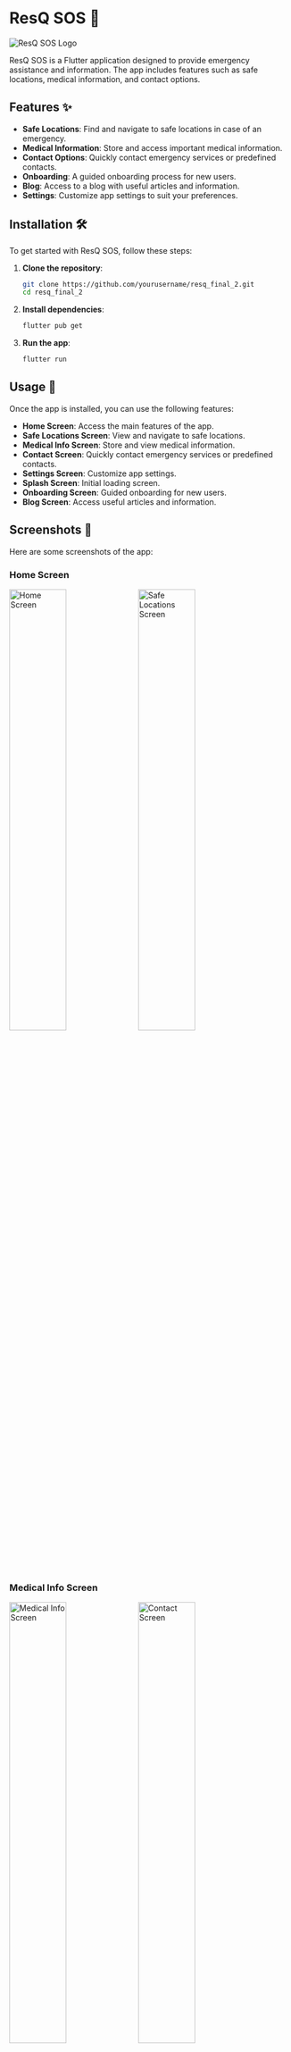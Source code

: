 # ResQ SOS 🚨

![ResQ SOS Logo](assets/2.jpg)

ResQ SOS is a Flutter application designed to provide emergency assistance and information. The app includes features such as safe locations, medical information, and contact options.


## Features ✨

- **Safe Locations**: Find and navigate to safe locations in case of an emergency.
- **Medical Information**: Store and access important medical information.
- **Contact Options**: Quickly contact emergency services or predefined contacts.
- **Onboarding**: A guided onboarding process for new users.
- **Blog**: Access to a blog with useful articles and information.
- **Settings**: Customize app settings to suit your preferences.

## Installation 🛠️

To get started with ResQ SOS, follow these steps:

1. **Clone the repository**:
    ```sh
    git clone https://github.com/yourusername/resq_final_2.git
    cd resq_final_2
    ```

2. **Install dependencies**:
    ```sh
    flutter pub get
    ```

3. **Run the app**:
    ```sh
    flutter run
    ```

## Usage 🚀

Once the app is installed, you can use the following features:

- **Home Screen**: Access the main features of the app.
- **Safe Locations Screen**: View and navigate to safe locations.
- **Medical Info Screen**: Store and view medical information.
- **Contact Screen**: Quickly contact emergency services or predefined contacts.
- **Settings Screen**: Customize app settings.
- **Splash Screen**: Initial loading screen.
- **Onboarding Screen**: Guided onboarding for new users.
- **Blog Screen**: Access useful articles and information.

## Screenshots 📸

Here are some screenshots of the app:

### Home Screen
<img src="assets/1.png" alt="Home Screen" width="45%"/> <img src="assets/6.png" alt="Safe Locations Screen" width="45%"/>

### Medical Info Screen
<img src="assets/3.png" alt="Medical Info Screen" width="45%"/> <img src="assets/4.png" alt="Contact Screen" width="45%"/>

### Settings Screen
<img src="assets/7.png" alt="Settings Screen" width="45%"/>
## Table of Contents 📚

- [Features](#features)
- [Installation](#installation)
- [Usage](#usage)
- [Screenshots](#screenshots)
- [Development](#development)
- [Contributing](#contributing)
- [License](#license)

## Development 👩‍💻👨‍💻

To contribute to the development of ResQ SOS, follow these steps:

1. **Fork the repository** on GitHub.
2. **Clone your fork**:
    ```sh
    git clone https://github.com/yourusername/resq_final_2.git
    cd resq_final_2
    ```
3. **Create a new branch** for your feature or bugfix:
    ```sh
    git checkout -b feature/your-feature-name
    ```
4. **Make your changes** and commit them:
    ```sh
    git commit -m "Add your commit message"
    ```
5. **Push your changes** to your fork:
    ```sh
    git push origin feature/your-feature-name
    ```
6. **Create a pull request** on GitHub.

## Contributing 🤝

We welcome contributions from the community! Please read our [contributing guidelines](CONTRIBUTING.md) for more information.

